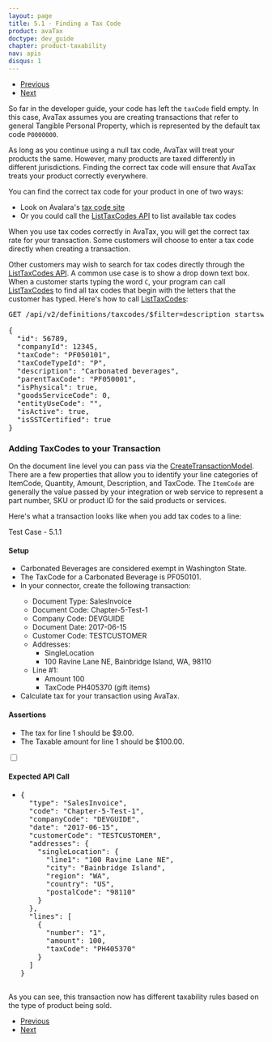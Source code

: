 ```yaml
---
layout: page
title: 5.1 - Finding a Tax Code
product: avaTax
doctype: dev_guide
chapter: product-taxability
nav: apis
disqus: 1
---
```

<ul class="pager">
  <li class="previous"><a href="/avatax/dev-guide/product-taxability/"><i class="glyphicon glyphicon-chevron-left"></i>Previous</a></li>
  <li class="next"><a href="/avatax/dev-guide/product-taxability/taxcodes-and-exemptions/">Next<i class="glyphicon glyphicon-chevron-right"></i></a></li>
</ul>

So far in the developer guide, your code has left the <code>taxCode</code> field empty.  In this case, AvaTax assumes you are creating transactions that refer to general Tangible Personal Property, which is represented by the default tax code <code>P0000000</code>.

As long as you continue using a null tax code, AvaTax will treat your products the same.  However, many products are taxed differently in different jurisdictions.  Finding the correct tax code will ensure that AvaTax treats your product correctly everywhere.

You can find the correct tax code for your product in one of two ways:
<ul class="dev-guide-list">
    <li>Look on Avalara's <a class="dev-guide-link" href="https://taxcode.avatax.avalara.com">tax code site</a></li>
    <li>Or you could call the <a class="dev-guide-link" href="/api-reference/avatax/rest/v2/methods/Definitions/ListTaxCodes/">ListTaxCodes API</a> to list available tax codes</li>
</ul>

When you use tax codes correctly in AvaTax, you will get the correct tax rate for your transaction. Some customers will choose to enter a tax code directly when creating a transaction. 

Other customers may wish to search for tax codes directly through the <a class="dev-guide-link" href="/api-reference/avatax/rest/v2/methods/Definitions/ListTaxCodes/">ListTaxCodes API</a>.   A common use case is to show a drop down text box.  When a customer starts typing the word <code>C</code>, your program can call <a class="dev-guide-link" href="/api-reference/avatax/rest/v2/methods/Definitions/ListTaxCodes/">ListTaxCodes</a> to find all tax codes that begin with the letters that the customer has typed.  Here's how to call <a class="dev-guide-link" href="/api-reference/avatax/rest/v2/methods/Definitions/ListTaxCodes/">ListTaxCodes</a>:
<pre>
GET /api/v2/definitions/taxcodes/$filter=description startswith C
 
{
  "id": 56789,
  "companyId": 12345,
  "taxCode": "PF050101",
  "taxCodeTypeId": "P",
  "description": "Carbonated beverages",
  "parentTaxCode": "PF050001",
  "isPhysical": true,
  "goodsServiceCode": 0,
  "entityUseCode": "",
  "isActive": true,
  "isSSTCertified": true
}
</pre>

<h3>Adding TaxCodes to your Transaction</h3>

On the document line level you can pass via the <a class="dev-guide-link" href="/api-reference/avatax/rest/v2/models/CreateTransactionModel/">CreateTransactionModel</a>. There are a few properties that allow you to identify your line categories of ItemCode, Quantity, Amount, Description, and TaxCode. The <code>ItemCode</code> are generally the value passed by your integration or web service to represent a part number, SKU or product ID for the said products or services.

Here's what a transaction looks like when you add tax codes to a line:
<div class="dev-guide-test" id="test2">
    <div class="dev-guide-test-heading">Test Case - 5.1.1</div>
<div class="dev-guide-test-content">
<h4>Setup</h4>
<ul class="dev-guide-list">
    <li>Carbonated Beverages are considered exempt in Washington State.</li>
    <li>The TaxCode for a Carbonated Beverage is PF050101.</li>
    <li>In your connector, create the following transaction:</li>
        <ul class="dev-guide-list">
            <li>Document Type: SalesInvoice</li>
            <li>Document Code: Chapter-5-Test-1</li>
            <li>Company Code: DEVGUIDE</li>
            <li>Document Date: 2017-06-15</li>
            <li>Customer Code: TESTCUSTOMER</li>
            <li>Addresses:
                <ul class="dev-guide-list">
                    <li>SingleLocation</li>
                    <li>100 Ravine Lane NE, Bainbridge Island, WA, 98110</li>
                </ul>
            </li>
            <li>Line #1:
                <ul class="dev-guide-list">
                    <li>Amount 100</li>
                    <li>TaxCode PH405370 (gift items)</li>
                </ul>
            </li>
        </ul> 
    <li>Calculate tax for your transaction using AvaTax.</li>
</ul>
<h4>Assertions</h4>
<ul class="dev-guide-list">
    <li>The tax for line 1 should be $9.00.</li>
    <li>The Taxable amount for line 1 should be $100.00.</li>
</ul>
<div class="dev-guide-dropdown">
        <input id="checkbox_toggle2" type="checkbox" />
        <i id="icon-up" class="glyphicon glyphicon-chevron-down"></i><i id="icon-down" class="glyphicon glyphicon-chevron-right"></i>
        <label for="checkbox_toggle2"><h4>Expected API Call</h4></label>
        <ul class="dev-guide-dropdown-content">
            <li> 
                <pre>
{
  "type": "SalesInvoice",
  "code": "Chapter-5-Test-1",
  "companyCode": "DEVGUIDE",
  "date": "2017-06-15",
  "customerCode": "TESTCUSTOMER",
  "addresses": {
    "singleLocation": {
      "line1": "100 Ravine Lane NE",
      "city": "Bainbridge Island",
      "region": "WA",
      "country": "US",
      "postalCode": "98110"
    }
  },
  "lines": [
    {
      "number": "1",
      "amount": 100,
      "taxCode": "PH405370"
    }
  ]
}
                </pre>
            </li>
        </ul>
    </div>
</div>
</div>

As you can see, this transaction now has different taxability rules based on the type of product being sold.

<ul class="pager">
  <li class="previous"><a href="/avatax/dev-guide/product-taxability/"><i class="glyphicon glyphicon-chevron-left"></i>Previous</a></li>
  <li class="next"><a href="/avatax/dev-guide/product-taxability/taxcodes-and-exemptions/">Next<i class="glyphicon glyphicon-chevron-right"></i></a></li>
</ul>
